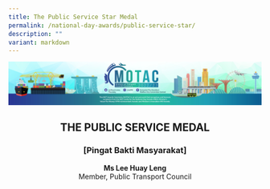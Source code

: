 ```yaml
---
title: The Public Service Star Medal
permalink: /national-day-awards/public-service-star/
description: ""
variant: markdown
---
```

![](/images/hero.png)

<center>
  <h2>THE PUBLIC SERVICE MEDAL</h2>
  <h3>[Pingat Bakti Masyarakat]</h3>
</center>
<center>
  <p>
    <b>Ms Lee Huay Leng</b>
    <br>Member, Public Transport Council
  </p>
</center>